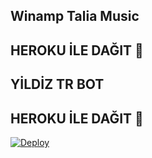 ## Winamp Talia Music 

## HEROKU İLE DAĞIT 📮 </h4>




## YİLDİZ TR BOT 

## HEROKU İLE DAĞIT 📮</h4>
[![Deploy](https://www.herokucdn.com/deploy/button.svg)](https://heroku.com/deploy?template=https://github.com/Kakkurt47/Maho)
